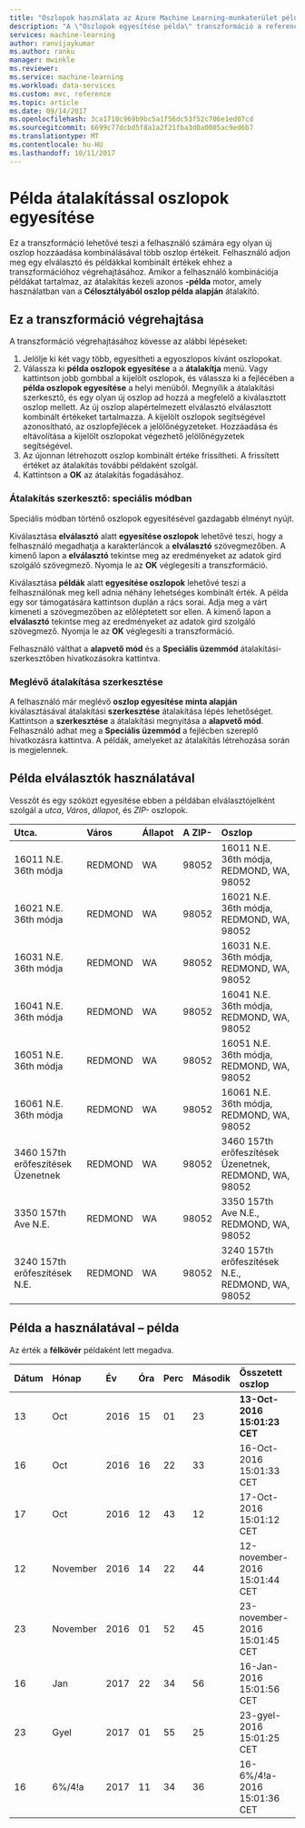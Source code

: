 ```yaml
---
title: "Oszlopok használata az Azure Machine Learning-munkaterület példa átalakítással egyesítése"
description: "A \"Oszlopok egyesítése példa\" transzformáció a referenciadokumentum"
services: machine-learning
author: ranvijaykumar
ms.author: ranku
manager: mwinkle
ms.reviewer: 
ms.service: machine-learning
ms.workload: data-services
ms.custom: mvc, reference
ms.topic: article
ms.date: 09/14/2017
ms.openlocfilehash: 3ca1710c969b9bc5a1f56dc53f52c706e1ed07cd
ms.sourcegitcommit: 6699c77dcbd5f8a1a2f21fba3d0a0005ac9ed6b7
ms.translationtype: MT
ms.contentlocale: hu-HU
ms.lasthandoff: 10/11/2017
---
```

# <a name="combine-columns-by-example-transformation"></a>Példa átalakítással oszlopok egyesítése
Ez a transzformáció lehetővé teszi a felhasználó számára egy olyan új oszlop hozzáadása kombinálásával több oszlop értékeit. Felhasználó adjon meg egy elválasztó és példákkal kombinált értékek ehhez a transzformációhoz végrehajtásához. Amikor a felhasználó kombinációja példákat tartalmaz, az átalakítás kezeli azonos **-példa** motor, amely használatban van a **Célosztályából oszlop példa alapján** átalakító.

## <a name="how-to-perform-this-transformation"></a>Ez a transzformáció végrehajtása

A transzformáció végrehajtásához kövesse az alábbi lépéseket:
1. Jelölje ki két vagy több, egyesítheti a egyoszlopos kívánt oszlopokat. 
2. Válassza ki **példa oszlopok egyesítése** a a **átalakítja** menü. Vagy kattintson jobb gombbal a kijelölt oszlopok, és válassza ki a fejlécében a **példa oszlopok egyesítése** a helyi menüből. Megnyílik a átalakítási szerkesztő, és egy olyan új oszlop ad hozzá a megfelelő a kiválasztott oszlop mellett. Az új oszlop alapértelmezett elválasztó elválasztott kombinált értékeket tartalmazza. A kijelölt oszlopok segítségével azonosítható, az oszlopfejlécek a jelölőnégyzeteket. Hozzáadása és eltávolítása a kijelölt oszlopokat végezhető jelölőnégyzetek segítségével.
3. Az újonnan létrehozott oszlop kombinált értéke frissítheti. A frissített értéket az átalakítás további példaként szolgál.
4. Kattintson a **OK** az átalakítás fogadásához.

### <a name="transform-editor-advanced-mode"></a>Átalakítás szerkesztő: speciális módban

Speciális módban történő oszlopok egyesítésével gazdagabb élményt nyújt. 

Kiválasztása **elválasztó** alatt **egyesítése oszlopok** lehetővé teszi, hogy a felhasználó megadhatja a karakterláncok a **elválasztó** szövegmezőben. A kimenő lapon a **elválasztó** tekintse meg az eredményeket az adatok gird szolgáló szövegmező. Nyomja le az **OK** véglegesíti a transzformáció.

Kiválasztása **példák** alatt **egyesítése oszlopok** lehetővé teszi a felhasználónak meg kell adnia néhány lehetséges kombinált érték. A példa egy sor támogatására kattintson duplán a rács sorai. Adja meg a várt kimeneti a szövegmezőben az előléptetett sor ellen. A kimenő lapon a **elválasztó** tekintse meg az eredményeket az adatok gird szolgáló szövegmező. Nyomja le az **OK** véglegesíti a transzformáció. 

Felhasználó válthat a **alapvető mód** és a **Speciális üzemmód** átalakítási-szerkesztőben hivatkozásokra kattintva.

### <a name="editing-existing-transformation"></a>Meglévő átalakítása szerkesztése

A felhasználó már meglévő **oszlop egyesítése minta alapján** kiválasztásával átalakítási **szerkesztése** átalakítása lépés lehetőséget. Kattintson a **szerkesztése** a átalakítási megnyitása a **alapvető mód**. Felhasználó adhat meg a **Speciális üzemmód** a fejlécben szereplő hivatkozásra kattintva. A példák, amelyeket az átalakítás létrehozása során is megjelennek.

## <a name="example-using-separators"></a>Példa elválasztók használatával

Vesszőt és egy szóközt egyesítése ebben a példában elválasztójelként szolgál a *utca*, *Város*, *állapot*, és *ZIP-* oszlopok.

|Utca.|Város|Állapot|A ZIP-|Oszlop|
|:----|:----|:----|:----|:----|
|16011 N.E. 36th módja|REDMOND|WA|98052|16011 N.E. 36th módja, REDMOND, WA, 98052|
|16021 N.E. 36th módja|REDMOND|WA|98052|16021 N.E. 36th módja, REDMOND, WA, 98052|
|16031 N.E. 36th módja|REDMOND|WA|98052|16031 N.E. 36th módja, REDMOND, WA, 98052|
|16041 N.E. 36th módja|REDMOND|WA|98052|16041 N.E. 36th módja, REDMOND, WA, 98052|
|16051 N.E. 36th módja|REDMOND|WA|98052|16051 N.E. 36th módja, REDMOND, WA, 98052|
|16061 N.E. 36th módja|REDMOND|WA|98052|16061 N.E. 36th módja, REDMOND, WA, 98052|
|3460 157th erőfeszítések Üzenetnek|REDMOND|WA|98052|3460 157th erőfeszítések Üzenetnek, REDMOND, WA, 98052|
|3350 157th Ave N.E.|REDMOND|WA|98052|3350 157th Ave N.E., REDMOND, WA, 98052|
|3240 157th erőfeszítések N.E.|REDMOND|WA|98052|3240 157th erőfeszítések N.E., REDMOND, WA, 98052|

## <a name="example-using-by-example"></a>Példa a használatával – példa

Az érték a **félkövér** példaként lett megadva.

|Dátum|Hónap|Év|Óra|Perc|Második|Összetett oszlop|
|:----|:----|:----|:----|:----|:----|:----|
|13|Oct|2016|15|01|23|**13-Oct-2016 15:01:23 CET**|
|16|Oct|2016|16|22|33|16-Oct-2016 15:01:33 CET|
|17|Oct|2016|12|43|12|17-Oct-2016 15:01:12 CET|
|12|November|2016|14|22|44|12-november-2016 15:01:44 CET|
|23|November|2016|01|52|45|23-november-2016 15:01:45 CET|
|16|Jan|2017|22|34|56|16-Jan-2016 15:01:56 CET|
|23|Gyel|2017|01|55|25|23-gyel-2016 15:01:25 CET|
|16|6%/4!a|2017|11|34|36|16-6%/4!a-2016 15:01:36 CET|

